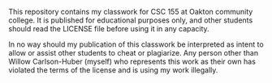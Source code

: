 This repository contains my classwork for CSC 155 at Oakton community college. It is published for educational purposes only, and other students should read the LICENSE file before using it in any capacity.

In no way should my publication of this classwork be interpreted as intent to allow or assist other students to cheat or plagiarize. Any person other than Willow Carlson-Huber (myself) who represents this work as their own has violated the terms of the license and is using my work illegally.